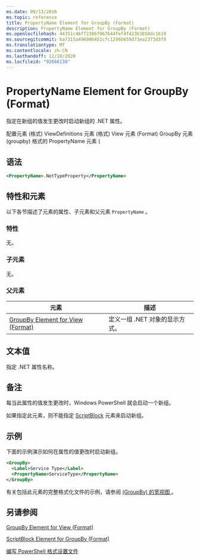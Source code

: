 ```yaml
---
ms.date: 09/13/2016
ms.topic: reference
title: PropertyName Element for GroupBy (Format)
description: PropertyName Element for GroupBy (Format)
ms.openlocfilehash: 44351c46ff2386f967644fef4f423b3858dc1619
ms.sourcegitcommit: ba7315a496986451cfc1296b659d73ea2373d3f0
ms.translationtype: MT
ms.contentlocale: zh-CN
ms.lasthandoff: 12/10/2020
ms.locfileid: "92666138"
---
```

# <a name="propertyname-element-for-groupby-format"></a>PropertyName Element for GroupBy (Format)

指定在新组的值发生更改时启动新组的 .NET 属性。

配置元素 (格式) ViewDefinitions 元素 (格式) View 元素 (Format) GroupBy 元素 (groupby) 格式的 PropertyName 元素 (

## <a name="syntax"></a>语法

```xml
<PropertyName>.NetTypeProperty</PropertyName>
```

## <a name="attributes-and-elements"></a>特性和元素

以下各节描述了元素的属性、子元素和父元素 `PropertyName` 。

### <a name="attributes"></a>特性

无。

### <a name="child-elements"></a>子元素

无。

### <a name="parent-elements"></a>父元素

|元素|描述|
|-------------|-----------------|
|[GroupBy Element for View (Format)](./groupby-element-for-view-format.md)|定义一组 .NET 对象的显示方式。|

## <a name="text-value"></a>文本值

指定 .NET 属性名称。

## <a name="remarks"></a>备注

每当此属性的值发生更改时，Windows PowerShell 就会启动一个新组。

如果指定此元素，则不能指定 [ScriptBlock](./scriptblock-element-for-groupby-format.md) 元素来启动新组。

## <a name="example"></a>示例

下面的示例演示如何在属性的值更改时启动新组。

```xml
<GroupBy>
  <Label>Service Type</Label>
  <PropertyName>ServiceType</PropertyName>
</GroupBy>

```

有关包括此元素的完整格式化文件的示例，请参阅 [ (GroupBy) 的宽视图 ](./wide-view-groupby.md)。

## <a name="see-also"></a>另请参阅

[GroupBy Element for View (Format)](./groupby-element-for-view-format.md)

[ScriptBlock Element for GroupBy (Format)](./scriptblock-element-for-groupby-format.md)

[编写 PowerShell 格式设置文件](./writing-a-powershell-formatting-file.md)
